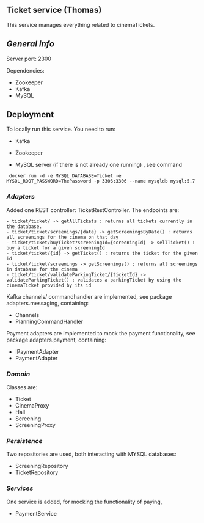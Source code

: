 
## **Ticket service (Thomas)**

This service manages everything related to cinemaTickets. 

## ***General info***

Server port: 2300

Dependencies:
- Zookeeper
- Kafka
- MySQL

## Deployment

To locally run this service. You need to run:
- Kafka
- Zookeeper

- MySQL server (if there is not already one running) , see command
```
 docker run -d -e MYSQL_DATABASE=Ticket -e MYSQL_ROOT_PASSWORD=ThePassword -p 3306:3306 --name mysqldb mysql:5.7

 ```

### ***Adapters***

Added one REST controller: TicketRestController. The endpoints are:
```
- ticket/ticket/ -> getAllTickets : returns all tickets currently in the database.
- ticket/ticket/screenings/{date} -> getScreeningsByDate() : returns all screenings for the cinema on that day
- ticket/ticket/buyTicket?screeningId={screeningId} -> sellTicket() : buy a ticket for a given screeningId
- ticket/ticket/{id} -> getTicket() : returns the ticket for the given id
- ticket/ticket/screenings -> getScreenings() : returns all screenings in database for the cinema
- ticket/ticket/validateParkingTicket/{ticketId} -> validateParkingTicket() : validates a parkingTicket by using the cinemaTicket provided by its id
```

Kafka channels/ commandhandler are implemented, see package adapters.messaging, containing:
- Channels
- PlanningCommandHandler

Payment adapters are implemented to mock the payment functionality, see package adapters.payment, containing:

- IPaymentAdapter
- PaymentAdapter

### ***Domain***

Classes are:
- Ticket
- CinemaProxy
- Hall
- Screening
- ScreeningProxy

### ***Persistence***

Two repositories are used, both interacting with MYSQL databases:
- ScreeningRepository
- TicketRepository

### ***Services***

One service is added, for mocking the functionality of paying,

- PaymentService
